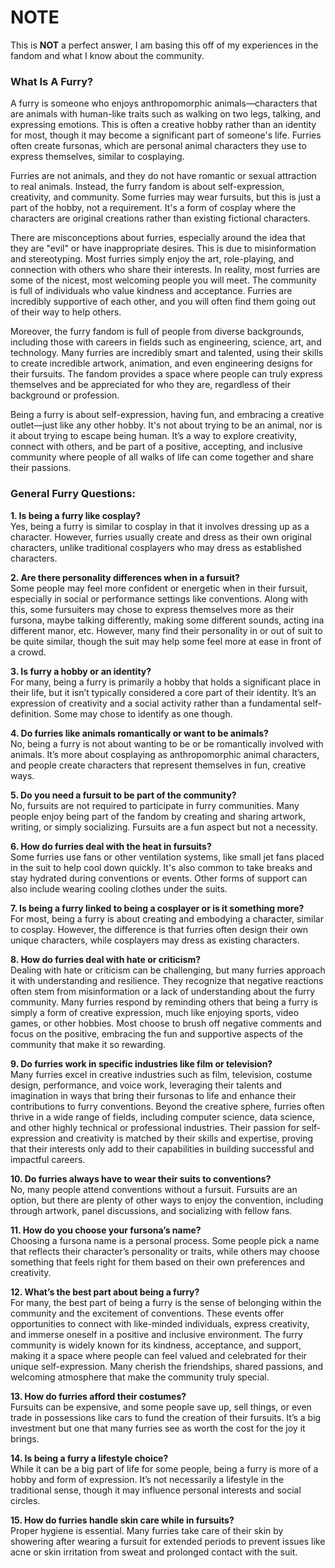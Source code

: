 # NOTE
This is **NOT** a perfect answer, I am basing this off of my experiences in the fandom and what I know about the community. 

### What Is A Furry?
A furry is someone who enjoys anthropomorphic animals—characters that are animals with human-like traits such as walking on two legs, talking, and expressing emotions. This is often a creative hobby rather than an identity for most, though it may become a significant part of someone's life. Furries often create fursonas, which are personal animal characters they use to express themselves, similar to cosplaying.

Furries are not animals, and they do not have romantic or sexual attraction to real animals. Instead, the furry fandom is about self-expression, creativity, and community. Some furries may wear fursuits, but this is just a part of the hobby, not a requirement. It's a form of cosplay where the characters are original creations rather than existing fictional characters.

There are misconceptions about furries, especially around the idea that they are "evil" or have inappropriate desires. This is due to misinformation and stereotyping. Most furries simply enjoy the art, role-playing, and connection with others who share their interests. In reality, most furries are some of the nicest, most welcoming people you will meet. The community is full of individuals who value kindness and acceptance. Furries are incredibly supportive of each other, and you will often find them going out of their way to help others.

Moreover, the furry fandom is full of people from diverse backgrounds, including those with careers in fields such as engineering, science, art, and technology. Many furries are incredibly smart and talented, using their skills to create incredible artwork, animation, and even engineering designs for their fursuits. The fandom provides a space where people can truly express themselves and be appreciated for who they are, regardless of their background or profession.

Being a furry is about self-expression, having fun, and embracing a creative outlet—just like any other hobby. It's not about trying to be an animal, nor is it about trying to escape being human. It’s a way to explore creativity, connect with others, and be part of a positive, accepting, and inclusive community where people of all walks of life can come together and share their passions.

### General Furry Questions:

**1. Is being a furry like cosplay?**  
Yes, being a furry is similar to cosplay in that it involves dressing up as a character. However, furries usually create and dress as their own original characters, unlike traditional cosplayers who may dress as established characters.

**2. Are there personality differences when in a fursuit?**  
Some people may feel more confident or energetic when in their fursuit, especially in social or performance settings like conventions. Along with this, some fursuiters may chose to express themselves more as their fursona, maybe talking differently, making some different sounds, acting ina different manor, etc. However, many find their personality in or out of suit to be quite similar, though the suit may help some feel more at ease in front of a crowd.

**3. Is furry a hobby or an identity?**  
For many, being a furry is primarily a hobby that holds a significant place in their life, but it isn’t typically considered a core part of their identity. It’s an expression of creativity and a social activity rather than a fundamental self-definition. Some may chose to identify as one though.

**4. Do furries like animals romantically or want to be animals?**  
No, being a furry is not about wanting to be or be romantically involved with animals. It’s more about cosplaying as anthropomorphic animal characters, and people create characters that represent themselves in fun, creative ways.

**5. Do you need a fursuit to be part of the community?**  
No, fursuits are not required to participate in furry communities. Many people enjoy being part of the fandom by creating and sharing artwork, writing, or simply socializing. Fursuits are a fun aspect but not a necessity.

**6. How do furries deal with the heat in fursuits?**  
Some furries use fans or other ventilation systems, like small jet fans placed in the suit to help cool down quickly. It's also common to take breaks and stay hydrated during conventions or events. Other forms of support can also include wearing cooling clothes under the suits.

**7. Is being a furry linked to being a cosplayer or is it something more?**  
For most, being a furry is about creating and embodying a character, similar to cosplay. However, the difference is that furries often design their own unique characters, while cosplayers may dress as existing characters.

**8. How do furries deal with hate or criticism?**  
Dealing with hate or criticism can be challenging, but many furries approach it with understanding and resilience. They recognize that negative reactions often stem from misinformation or a lack of understanding about the furry community. Many furries respond by reminding others that being a furry is simply a form of creative expression, much like enjoying sports, video games, or other hobbies. Most choose to brush off negative comments and focus on the positive, embracing the fun and supportive aspects of the community that make it so rewarding.

**9. Do furries work in specific industries like film or television?**  
Many furries excel in creative industries such as film, television, costume design, performance, and voice work, leveraging their talents and imagination in ways that bring their fursonas to life and enhance their contributions to furry conventions. Beyond the creative sphere, furries often thrive in a wide range of fields, including computer science, data science, and other highly technical or professional industries. Their passion for self-expression and creativity is matched by their skills and expertise, proving that their interests only add to their capabilities in building successful and impactful careers.

**10. Do furries always have to wear their suits to conventions?**  
No, many people attend conventions without a fursuit. Fursuits are an option, but there are plenty of other ways to enjoy the convention, including through artwork, panel discussions, and socializing with fellow fans.

**11. How do you choose your fursona’s name?**  
Choosing a fursona name is a personal process. Some people pick a name that reflects their character’s personality or traits, while others may choose something that feels right for them based on their own preferences and creativity.

**12. What’s the best part about being a furry?**  
For many, the best part of being a furry is the sense of belonging within the community and the excitement of conventions. These events offer opportunities to connect with like-minded individuals, express creativity, and immerse oneself in a positive and inclusive environment. The furry community is widely known for its kindness, acceptance, and support, making it a space where people can feel valued and celebrated for their unique self-expression. Many cherish the friendships, shared passions, and welcoming atmosphere that make the community truly special.

**13. How do furries afford their costumes?**  
Fursuits can be expensive, and some people save up, sell things, or even trade in possessions like cars to fund the creation of their fursuits. It’s a big investment but one that many furries see as worth the cost for the joy it brings.

**14. Is being a furry a lifestyle choice?**  
While it can be a big part of life for some people, being a furry is more of a hobby and form of expression. It’s not necessarily a lifestyle in the traditional sense, though it may influence personal interests and social circles.

**15. How do furries handle skin care while in fursuits?**  
Proper hygiene is essential. Many furries take care of their skin by showering after wearing a fursuit for extended periods to prevent issues like acne or skin irritation from sweat and prolonged contact with the suit.
